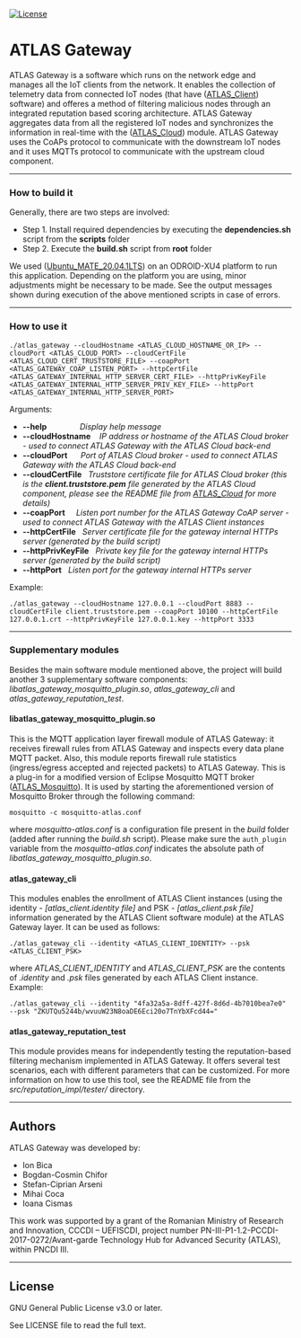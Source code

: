 [![License](https://img.shields.io/badge/license-GPL%20v3.0%20or%20later-brightgreen.svg)](https://github.com/atlas-iot/resfit/blob/master/atlas_gateway/LICENSE)

# ATLAS Gateway
ATLAS Gateway is a software which runs on the network edge and manages all the IoT clients from the network. It enables the collection of telemetry data from connected IoT nodes (that have ([ATLAS_Client]) software) and offeres a method of filtering malicious nodes through an integrated reputation based scoring architecture. ATLAS Gateway aggregates data from all the registered IoT nodes and synchronizes the information in real-time with the ([ATLAS_Cloud]) module. ATLAS Gateway uses the CoAPs protocol to communicate with the downstream IoT nodes and it uses MQTTs protocol to communicate with the upstream cloud component.

----

### How to build it
Generally, there are two steps are involved:
* Step 1. Install required dependencies by executing the __dependencies.sh__ script from the __scripts__ folder
* Step 2. Execute the __build.sh__ script from __root__ folder

We used ([Ubuntu_MATE_20.04.1LTS]) on an ODROID-XU4 platform to run this application.
Depending on the platform you are using, minor adjustments might be necessary to be made. See the output messages shown during execution of the above mentioned scripts in case of errors.

----

### How to use it
```
./atlas_gateway --cloudHostname <ATLAS_CLOUD_HOSTNAME_OR_IP> --cloudPort <ATLAS_CLOUD_PORT> --cloudCertFile <ATLAS_CLOUD_CERT_TRUSTSTORE_FILE> --coapPort <ATLAS_GATEWAY_COAP_LISTEN_PORT> --httpCertFile <ATLAS_GATEWAY_INTERNAL_HTTP_SERVER_CERT_FILE> --httpPrivKeyFile <ATLAS_GATEWAY_INTERNAL_HTTP_SERVER_PRIV_KEY_FILE> --httpPort <ATLAS_GATEWAY_INTERNAL_HTTP_SERVER_PORT>
```

Arguments:
* __--help__ &nbsp;&nbsp;&nbsp;&nbsp;&nbsp;&nbsp;&nbsp;&nbsp;&nbsp;&nbsp;&nbsp;&nbsp;&nbsp; _Display help message_
* __--cloudHostname__ &nbsp;&nbsp; _IP address or hostname of the ATLAS Cloud broker - used to connect ATLAS Gateway with the ATLAS Cloud back-end_
* __--cloudPort__ &nbsp;&nbsp;&nbsp;&nbsp; _Port of ATLAS Cloud broker - used to connect ATLAS Gateway with the ATLAS Cloud back-end_
* __--cloudCertFile__ &nbsp; _Truststore certificate file for ATLAS Cloud broker (this is the **client.truststore.pem** file generated by the ATLAS Cloud component, please see the README file from [ATLAS_Cloud] for more details)_
* __--coapPort__ &nbsp;&nbsp;&nbsp; _Listen port number for the ATLAS Gateway CoAP server - used to connect ATLAS Gateway with the ATLAS Client instances_
* __--httpCertFile__ &nbsp; _Server certificate file for the gateway internal HTTPs server (generated by the build script)_
* __--httpPrivKeyFile__ &nbsp; _Private key file for the gateway internal HTTPs server (generated by the build script)_
* __--httpPort__ &nbsp; _Listen port for the gateway internal HTTPs server_

Example: 
```
./atlas_gateway --cloudHostname 127.0.0.1 --cloudPort 8883 --cloudCertFile client.truststore.pem --coapPort 10100 --httpCertFile 127.0.0.1.crt --httpPrivKeyFile 127.0.0.1.key --httpPort 3333
```

----

### Supplementary modules
Besides the main software module mentioned above, the project will build another 3 supplementary software components: _libatlas_gateway_mosquitto_plugin.so_, _atlas_gateway_cli_ and _atlas_gateway_reputation_test_.

#### libatlas_gateway_mosquitto_plugin.so
This is the MQTT application layer firewall module of ATLAS Gateway: it receives firewall rules from ATLAS Gateway and inspects every data plane MQTT packet. Also, this module reports firewall rule statistics (ingress/egress accepted and rejected packets) to ATLAS Gateway. This is a plug-in for a modified version of Eclipse Mosquitto MQTT broker ([ATLAS_Mosquitto]).
It is used by starting the aforementioned version of Mosquitto Broker through the following command:
````
mosquitto -c mosquitto-atlas.conf
````
where _mosquitto-atlas.conf_ is a configuration file present in the _build_ folder (added after running the _build.sh_ script). Please make sure the `auth_plugin` variable from the _mosquitto-atlas.conf_ indicates the absolute path of *libatlas_gateway_mosquitto_plugin.so*.

#### atlas_gateway_cli
This modules enables the enrollment of ATLAS Client instances (using the identity - *[atlas_client.identity file]* and PSK - *[atlas_client.psk file]* information generated by the ATLAS Client software module) at the ATLAS Gateway layer.
It can be used as follows:
````
./atlas_gateway_cli --identity <ATLAS_CLIENT_IDENTITY> --psk <ATLAS_CLIENT_PSK>
````
where _ATLAS_CLIENT_IDENTITY_ and _ATLAS_CLIENT_PSK_ are the contents of _.identity_ and _.psk_ files generated by each ATLAS Client instance.
Example:
````
./atlas_gateway_cli --identity "4fa32a5a-8dff-427f-8d6d-4b7010bea7e0" --psk "ZKUTQu5244b/wvuuW23N8oaDE6Eci20o7TnYbXFcd44="
````

#### atlas_gateway_reputation_test
This module provides means for independently testing the reputation-based filtering mechanism implemented in ATLAS Gateway. It offers several test scenarios, each with different parameters that can be customized. For more information on how to use this tool, see the README file from the *src/reputation_impl/tester/* directory.

----

## Authors
ATLAS Gateway was developed by:
* Ion Bica
* Bogdan-Cosmin Chifor
* Stefan-Ciprian Arseni
* Mihai Coca
* Ioana Cismas

This work was supported by a grant of the Romanian Ministry of Research and Innovation, CCCDI – UEFISCDI, project number PN-III-P1-1.2-PCCDI-2017-0272/Avant-garde Technology Hub for Advanced Security (ATLAS), within PNCDI III.

----

## License
GNU General Public License v3.0 or later.

See LICENSE file to read the full text.

[ATLAS_Client]: https://github.com/atlas-iot/resfit/tree/master/atlas_client
[ATLAS_Cloud]: https://github.com/atlas-iot/resfit/tree/master/atlas_cloud
[ATLAS_Mosquitto]: https://github.com/atlas-iot/mosquitto/tree/atlas_plugin
[Ubuntu_MATE_20.04.1LTS]: https://wiki.odroid.com/odroid-xu4/os_images/linux/ubuntu_5.4/mate/20200818
